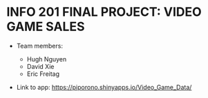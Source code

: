# INFO 201 FINAL PROJECT: VIDEO GAME SALES

* Team members:
	* Hugh Nguyen
	* David Xie
	* Eric Freitag

* Link to app: https://piporono.shinyapps.io/Video_Game_Data/ 

